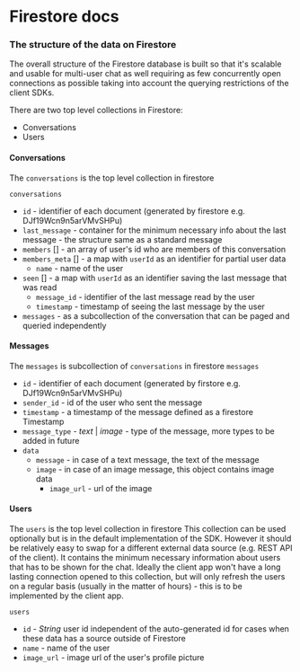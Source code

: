 # Firestore docs

### **The structure of the data on Firestore**

The overall structure of the Firestore database is built so that it's scalable and usable for multi-user chat as well requiring as few concurrently open connections as possible taking into account the querying restrictions of the client SDKs.

There are two top level collections in Firestore:
* Conversations
* Users

#### Conversations

The `conversations` is the top level collection in firestore


`conversations`
* `id` - identifier of each document (generated by firestore e.g. DJf19Wcn9n5arVMvSHPu)
* `last_message` - container for the minimum necessary info about the
  last message - the structure same as a standard message
* `members` [] - an array of user's id who are members of this conversation
* `members_meta` [] - a map with `userId` as an identifier for partial user data
    * `name` - name of the user
* `seen` [] - a map with `userId` as an identifier saving the last message that was read
	* `message_id` - identifier of the last message read by the user
	* `timestamp` - timestamp of seeing the last message by the user
* `messages` - as a subcollection of the conversation that can be paged and queried independently

#### Messages

The `messages` is subcollection of `conversations` in firestore
`messages`
* `id` - identifier of each document (generated by firstore e.g. DJf19Wcn9n5arVMvSHPu)
* `sender_id` - id of the user who sent the message
* `timestamp` - a timestamp of the message defined as a firestore Timestamp
* `message_type` - *text* | *image* - type of the message, more types to be added in future
* `data`
  *  `message` - in case of a text message, the text of the message
  *  `image` - in case of an image message, this object contains image
     data
        *  `image_url` - url of the image

#### Users

The `users` is the top level collection in firestore This collection can
be used optionally but is in the default implementation of the SDK.
However it should be relatively easy to swap for a different external
data source (e.g. REST API of the client). It contains the minimum
necessary information about users that has to be shown for the chat.
Ideally the client app won't have a long lasting connection opened to
this collection, but will only refresh the users on a regular basis
(usually in the matter of hours) - this is to be implemented by the
client app.

`users`
* `id` - *String* user id independent of the auto-generated id for cases when these data has a source outside of Firestore
* `name` - name of the user
* `image_url` - image url of the user's profile picture
